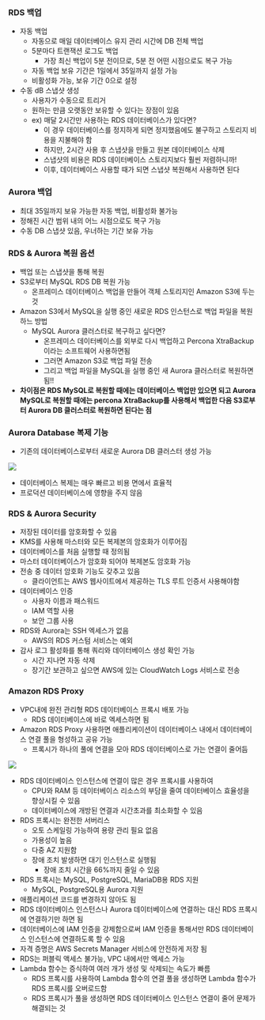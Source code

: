 ### RDS 백업 ###
- 자동 백업
  - 자동으로 매일 데이터베이스 유지 관리 시간에 DB 전체 백업
  - 5분마다 트랜잭션 로그도 백업
    - 가장 최신 백업이 5분 전이므로, 5분 전 어떤 시점으로도 복구 가능
  - 자동 백업 보유 기간은 1일에서 35일까지 설정 가능 
  - 비활성화 가능, 보유 기간 0으로 설정
- 수동 dB 스냅샷 생성
  - 사용자가 수동으로 트리거
  - 원하는 만큼 오랫동안 보유할 수 있다는 장점이 있음
  - ex) 매달 2시간만 사용하는 RDS 데이터베이스가 있다면?
    - 이 경우 데이터베이스를 정지하게 되면 정지했음에도 불구하고 스토리지 비용을 지불해야 함
    - 하지만, 2시간 사용 후 스냅샷을 만들고 원본 데이터베이스 삭제
    - 스냅샷의 비용은 RDS 데이터베이스 스토리지보다 훨씬 저렴하니까!
    - 이후, 데이터베이스 사용할 때가 되면 스냅샷 복원해서 사용하면 된다
### Aurora 백업 ###
- 최대 35일까지 보유 가능한 자동 백업, 비활성화 불가능
- 정해진 시간 범위 내의 어느 시점으로도 복구 가능
- 수동 DB 스냅샷 있음, 우너하는 기간 보유 가능
### RDS & Aurora 복원 옵션 ###
- 백업 또는 스냅샷을 통해 복원
- S3로부터 MySQL RDS DB 복원 가능
  - 온프레미스 데이터베이스 백업을 만들어 객체 스토리지인 Amazon S3에 두는 것
- Amazon S3에서 MySQL을 실행 중인 새로운 RDS 인스턴스로 백업 파일을 복원하느 방법
  - MySQL Aurora 클러스터로 복구하고 싶다면?
    - 온프레미스 데이터베이스를 외부로 다시 백업하고 Percona XtraBackup이라는 소프트웨어 사용하면됨
    - 그러면 Amazon S3로 백업 파일 전송
    - 그리고 백업 파일을 MySQL을 실행 중인 새 Aurora 클러스터로 복원하면 됨!!
- **차이점은 RDS MySQL로 복원할 때에는 데이터베이스 백업만 있으면 되고 Aurora MySQL로 복원할 때에는 percona XtraBackup를 사용해서 백업한 다음 S3로부터 Aurora DB 클러스터로 복원하면 된다는 점**   

### Aurora Database 복제 기능 ###
- 기존의 데이터베이스로부터 새로운 Aurora DB 클러스터 생성 가능

![](https://velog.velcdn.com/images/xodbs1123/post/f88d9b96-d293-472d-91e2-e123d391e2e6/image.png)

- 데이터베이스 복제는 매우 빠르고 비용 면에서 효율적
- 프로덕션 데이터베이스에 영향을 주지 않음

### RDS & Aurora Security ###
- 저장된 데이터를 암호화할 수 있음
- KMS를 사용해 마스터와 모든 복제본의 암호화가 이루어짐
- 데이터베이스를 처음 실행할 때 정의됨
- 마스터 데이터베이스가 암호화 되어야 복제본도 암호화 가능
- 전송 중 데이터 암호화 기능도 갖추고 있음
  - 클라이언트는 AWS 웹사이트에서 제공하는 TLS 루트 인증서 사용해야함
- 데이터베이스 인증
  - 사용자 이름과 패스워드
  - IAM 역할 사용
  - 보안 그룹 사용
- RDS와 Aurora는 SSH 엑세스가 없음  
  - AWS의 RDS 커스텀 서비스는 예외
- 감사 로그 활성화를 통해 쿼리와 데이터베이스 생성 확인 가능 
  - 시간 지나면 자동 삭제
  - 장기간 보관하고 싶으면 AWS에 있는 CloudWatch Logs 서비스로 전송
  
### Amazon RDS Proxy ###
- VPC내에 완전 관리형 RDS 데이터베이스 프록시 배포 가능
  - RDS 데이터베이스에 바로 엑세스하면 됨
- Amazon RDS Proxy 사용하면 애플리케이션이 데이터베이스 내에서 데이터베이스 연결 풀을 형성하고 공유 가능
  - 프록시가 하나의 풀에 연결을 모아 RDS 데이터베이스로 가는 연결이 줄어듬

![](https://velog.velcdn.com/images/xodbs1123/post/1b5ecace-1e53-459b-adf0-cd9722ded8e5/image.png)

- RDS 데이터베이스 인스턴스에 연결이 많은 경우 프록시를 사용하여
  - CPU와 RAM 등 데이터베이스 리소스의 부담을 줄여 데이터베이스 효율성을 향상시킬 수 있음
  - 데이터베이스에 개방된 연결과 시간초과를 최소화할 수 있음
- RDS 프록시는 완전한 서버리스
  - 오토 스케일링 가능하여 용량 관리 필요 없음
  - 가용성이 높음
  - 다중 AZ 지원함
  - 장애 조치 발생하면 대기 인스턴스로 실행됨
    - 장애 조치 시간을 66%까지 줄일 수 있음
- RDS 프록시는 MySQL, PostgreSQL, MariaDB용 RDS 지원
  - MySQL, PostgreSQL용 Aurora 지원
- 애플리케이션 코드를 변경하지 않아도 됨
- RDS 데이터베이스 인스턴스나 Aurora 데이터베이스에 연결하는 대신 RDS 프록시에 연결하기만 하면 됨
- 데이터베이스에 IAM 인증을 강제함으로써 IAM 인증을 통해서만 RDS 데이터베이스 인스턴스에 연결하도록 할 수 있음
- 자격 증명은 AWS Secrets Manager 서비스에 안전하게 저장 됨
- RDS는 퍼블릭 액세스 불가능, VPC 내에서만 엑세스 가능
- Lambda 함수는 증식하여 여러 개가 생성 및 삭제되는 속도가 빠름
  - RDS 프록시를 사용하여 Lambda 함수의 연결 풀을 생성하면 Lambda 함수가 RDS 프록시를 오버로드함
  - RDS 프록시가 풀을 생성하면 RDS 데이터베이스 인스턴스 연결이 줄어 문제가 해결되는 것
